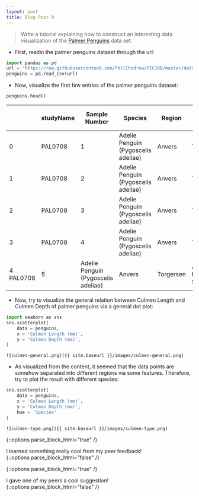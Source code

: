 ```yaml
---
layout: post
title: Blog Post 0
---
```


> Write a tutorial explaining how to construct an interesting data visualization of the [Palmer Penguins](https://github.com/allisonhorst/palmerpenguins) data set. 

- First, readin the palmer penguins dataset through the url:

```python
import pandas as pd
url = "https://raw.githubusercontent.com/PhilChodrow/PIC16B/master/datasets/palmer_penguins.csv"
penguins = pd.read_csv(url)
```

- Now, visualize the first few entries of the palmer penguins dataset:

```python
penguins.head()
```

|   | studyName | Sample Number | Species | Region | Island | Stage | Individual ID | Clutch Completion | Date Egg | Culmen Length (mm) | Culmen Depth (mm) | Flipper Length (mm) | Body Mass g) | Sex | Delta 15 N (o/oo) | Delta 13 C (o/oo) | Comments |
| - | --------- | ------------- | ------- | ------ | ------ | ----- | ------------- | ----------------- | -------- | ------------------ | ----------------- | ------------------- | ------------- | --- | ----------------- | ----------------- | -------- |
| 0 | PAL0708 | 1	| Adelie Penguin (Pygoscelis adeliae)	| Anvers	| Torgersen	| Adult, 1 Egg Stage	| N1A1	| Yes	| 11/11/07	| 39.1	| 18.7	| 181.0	| 3750.0	| MALE	| NaN	| NaN	| Not enough blood for isotopes.| 
| 1	| PAL0708	| 2	| Adelie Penguin (Pygoscelis adeliae)	| Anvers	| Torgersen	| Adult, 1 Egg Stage	| N1A2	| Yes	| 11/11/07	| 39.5	| 17.4	| 186.0	| 3800.0	| FEMALE	| 8.94956	| -24.69454	| NaN| 
| 2	| PAL0708	| 3	| Adelie Penguin (Pygoscelis adeliae)	| Anvers	| Torgersen	| Adult, 1 Egg Stage	| N2A1	| Yes	| 11/16/07	| 40.3	| 18.0	| 195.0	| 3250.0	| FEMALE	| 8.36821	| -25.33302	| NaN| 
| 3	| PAL0708	| 4	| Adelie Penguin (Pygoscelis adeliae)	| Anvers	| Torgersen	| Adult, 1 Egg Stage	| N2A2	| Yes	| 11/16/07	| NaN	| NaN	| NaN	| NaN	| NaN	| NaN	| NaN	| Adult not sampled.| 
| 4	PAL0708	| 5	| Adelie Penguin (Pygoscelis adeliae)	| Anvers	| Torgersen	| Adult, 1 Egg Stage	| N3A1	| Yes	| 11/16/07	| 36.7	| 19.3	| 193.0	| 3450.0	| FEMALE	| 8.76651	| -25.32426	| NaN| 


- Now, try to visualize the general relation between Culmen Length and Culmen Depth of palmer penguins via a general dot plot:

```python
import seaborn as sns
sns.scatterplot(
    data = penguins,
    x = 'Culmen Length (mm)',
    y = 'Culmen Depth (mm)',
)
```

```
![culmen-general.png]({{ site.baseurl }}/images/culmen-general.png)
```
- As visualized from the content, it seemed that the data points are somehow separated into different regions via some features. Therefore, try to plot the result with different species:

```python
sns.scatterplot(
    data = penguins,
    x = 'Culmen Length (mm)',
    y = 'Culmen Depth (mm)',
    hue = 'Species'
)
```

```
![culmen-type.png]({{ site.baseurl }}/images/culmen-type.png)
```

{::options parse_block_html="true" /}
<div class="got-help">
I learned something really cool from my peer feedback! 
</div>
{::options parse_block_html="false" /}

{::options parse_block_html="true" /}
<div class="gave-help">
I gave one of my peers a cool suggestion! 
</div>
{::options parse_block_html="false" /}
